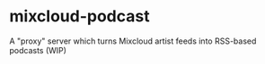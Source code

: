# mixcloud-podcast
A "proxy" server which turns Mixcloud artist feeds into RSS-based podcasts (WIP)
